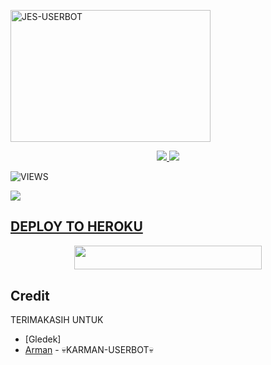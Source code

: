 <a href="https://heroku.com/deploy?template=https://github.com/ArmanGG01/Deploy.git"><img src="https://telegra.ph/file/9a269b4f210f7c9021a2a.jpg" width="320" height="211" alt="  JES-USERBOT" /></a>

<p align="center">
  <a href="https://github.com/ArmanGG01/Deploy/fork">
    <img src="https://img.shields.io/github/forks/Jeskeren/JES-USERBOT?label=Fork&style=social">
    
  </a>
  <a href="https://github.com/Jeskeren/JES-USERBOT">
    <img src="https://img.shields.io/github/stars/Jeskeren/JES-USERBOT?style=social">
  </a>
</p>  

![VIEWS](https://komarev.com/ghpvc/?username=PakkPoll)

<a href="https://t.me/obrolansuar/"><img src="https://img.shields.io/badge/KODE%20PENILAIAN-A+-blue.svg?style=for-the-badge&logo=Factor.">

## DEPLOY TO HEROKU
<p align="center"><a href="https://telegram.dog/XTZ_HerokuBot?start=QXJtYW5HRzAxL0tBUk1BTi1VU0VSQk9UIEtBUk1BTi1VU0VSQk9U"> <img src="https://img.shields.io/badge/Deploy%20To%20Heroku-indigo?style=flat&logo=heroku" width="300" height="38.60" /></a></p>

## Credit
TERIMAKASIH UNTUK

*   [Gledek]
*   [Arman](https://t.me/PakkPoll) - 💀KARMAN-USERBOT💀
